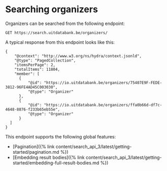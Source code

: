 ---
---

# Searching organizers

Organizers can be searched from the following endpoint:

```
GET https://search.uitdatabank.be/organizers/
```

A typical response from this endpoint looks like this:

```
{
    "@context": "http://www.w3.org/ns/hydra/context.jsonld",
    "@type": "PagedCollection",
    "itemsPerPage": 2,
    "totalItems": 11804,
    "member": [
      {
          "@id": "https://io.uitdatabank.be/organizers/75407E9F-FEDE-3812-96FE4AD45C003030",
          "@type": "Organizer"
      },
      {
          "@id": "https://io.uitdatabank.be/organizers/ffa0b66d-df7c-4648-8876-f233b65eb55e",
          "@type": "Organizer"
      }
  ]
}
```

This endpoint supports the following global features:

* [Pagination]({% link content/search_api_3/latest/getting-started/pagination.md %})
* [Embedding result bodies]({% link content/search_api_3/latest/getting-started/embedding-full-result-bodies.md %})
